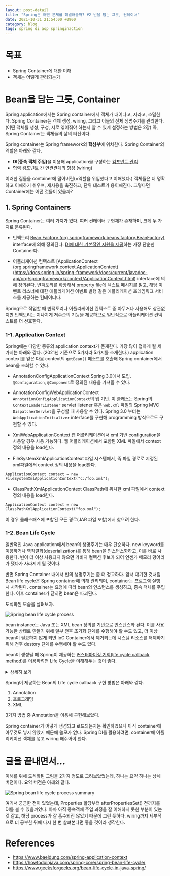 ```yaml
---
layout: post-detail
title: "Spring은 어떤 문제를 해결해줄까? #2 빈을 담는 그릇, 컨테이너"
date: 2021-10-31 21:54:00 +0900
category: blog
tags: spring di aop springinaction
---
```



# 목표
* Spring Container에 대한 이해 
* 객체는 어떻게 관리되는가

# Bean을 담는 그릇, Container
Spring application에서는 Spring container에서 객체가 태어나고, 자라고, 소멸한다. Spring Container는 객체 생성, wiring, 그리고 이들의 전체 생명주기를 관리한다. (어떤 객체를 생성, 구성, 서로 엮어줘야 하는지 알 수 있게 설정하는 방법은 2장) 즉, Spring Container는 객체들의 삶의 터전이다.

Spring container는 Spring framework의 <b>핵심부</b>에 위치한다. Spring Container의 역할은 아래와 같다. 
* <b>DI(종속 객체 주입)</b>을 이용해 application을 구성하는 <u>컴포넌트 관리</u>
* 협력 컴포넌트 간 연관관계의 형성 (wiring)

이러한 짐들을 container에 덜어버린(=역할을 위임했다고 이해했다.) 객체들은 더 명확하고 이해하기 쉬우며, 재사용을 촉진하고, 단위 테스트가 용이해진다. 
그렇다면 Container에는 어떤 것들이 있을까? 

## 1. Spring Containers
Spring Container는 여러 가지가 있다. 여러 컨테이너 구현체가 존재하며, 크게 두 가지로 분류된다. 

 * 빈팩토리
[Bean Factory (org.springframework.beans.factory.BeanFactory)](https://docs.spring.io/spring-framework/docs/current/javadoc-api/org/springframework/beans/factory/BeanFactory.html) interface에 의해 정의된다. 
<u>DI에 대한 기본적인 지원을 제공</u>하는 가장 단순한 Container다. 

*  어플리케이션 컨텍스트
[ApplicationContext (org.springframework.context.ApplicationContext)(https://docs.spring.io/spring-framework/docs/current/javadoc-api/org/springframework/context/ApplicationContext.html) interface에 의해 정의된다.
빈팩토리를 확장해서 property file에 텍스트 메시지를 읽고, 해당 이벤트 리스너에 대한 애플리케이션 이벤트 발행 같은 애플리케이션 프레임워크 서비스를 제공하는 컨테이너다.

Spring으로 작업할 때 빈팩토리나 어플리케이션 컨텍스트 중 아무거나 사용해도 상관없지만 빈팩토리는 지나치게 저수준의 기능을 제공하므로 일반적으로 어플리케이션 컨텍스트를 더 선호한다. 


### 1-1. Application Context
Spring에는 다양한 종류의 application context가 존재한다. 가장 많이 접하게 될 세 가지는 아래와 같다. (2021년 기준으로 5가지라 5가지를 소개한다.)
application context를 얻은 다음 context의 `getBean()` 메소드를 호출해 Spring container에서 bean을 조회할 수 있다.

* AnnotationConfigApplicationContext
Spring 3.0에서 도입. `@Configuration`, `@Component`로 정의된 내용을 가져올 수 있다. 

* AnnotationConfigWebApplicationContext
`AnnotationConfigApplicationContext`의 웹 기반.  이 클래스는 Spring의 `ContextLoaderListener` servlet listener 혹은 `web.xml` 파일의 Spring MVC `DispatcherServlet`을 구성할 때 사용할 수 있다.
Spring 3.0 부터는 `WebApplicationInitializer` interface를 구현해 programming 방식으로도 구현할 수 있다. 

* XmlWebApplicationContext
웹 어플리케이션에서 xml 기반 configuration을 사용할 경우 사용 가능하다. 웹 어플리케이션에서 포함된 XML 파일에서 context 정의 내용을 load한다. 

* FileSystemXmlApplicationContext
파일 시스템에서, 즉 파일 경로로 지정된 xml파일에서 context 정의 내용을 load한다.

```
ApplicationContext context = new FileSystemXmlApplicationContext("c:/foo.xml");
```

* ClassPathXmlApplicationContext
ClassPath에 위치한 xml 파일에서 context 정의 내용을 load한다.

```
ApplicationContext context = new ClassPathXmlApplicationContext("foo.xml");
```

이 경우 클래스패스에 포함된 모든 경로(JAR 파일 포함)에서 찾으려 한다. 
 
 
 ### 1-2. Bean Life Cycle
일반적인 Java application에서 bean의 생명주기는 매우 단순하다. new keyword를 이용하거나 역직렬화(deserialization)를 통해 bean을 인스턴스화하고, 이를 바로 사용한다.
빈이 더 이상 사용되지 않으면 가비지 컬렉션 후보가 되어 언젠가 메모리 덩어리가 됐다가 사라지게 될 것이다. 

반면 Spring Container 내에서 빈의 생명주기는 좀 더 정교하다. 
앞서 얘기한 것처럼 Bean life cycle은 Spring container에 의해 관리되며, container는 프로그램 실행 시 시작된다. container는 요청에 따라 bean의 인스턴스를 생성하고, 종속 객체를 주입한다. 이후 container가 닫히면 bean은 파괴된다. 

도식화된 모습을 살펴보자. 

![Spring bean life cycle process](https://user-images.githubusercontent.com/62458327/139584602-3ef84eea-89ef-476f-ad3b-81456517bf79.png)


bean instance는 Java 또는 XML bean 정의를 기반으로 인스턴스화 된다. 이를 사용 가능한 상태로 만들기 위해 일부 전후 초기화 단계를 수행해야 할 수도 있고, 더 이상 bean이 필요하지 않게 되면 IoC Container에서 제거되는데 시스템 리소스를 해제하기 위해 전후 destory 단계를 수행해야 할 수도 있다.

bean이 생성될 때 Spring이 제공하는 <u>커스터마이징 기회(life cycle callback method)</u>를 이용하려면 Life Cycle을 이해해두는 것이 좋다. 

<details>
	<summary>상세히 보기</summary>
	<div>
		1. Spring이 bean을 인스턴스화 한다. 
		2. Spring이 값, bean reference를 bean의 property에 주입한다. 
		3. 빈이 `BeanNameAware`를 구현하면, Spring이 Bean의 ID를 `setBeanName()` 메소드에 넘긴다. 
		4. 빈이 `BeanFactoryAware`를 구현하면, `setBeanFactory()` 메소드를 호출하여 빈팩토리 자체를 넘긴다.
		5. 빈이 `ApplicationContextAware`를 구현하면, Spring이 `setApplicationContext()` 메소드를 호출하고, 둘러싼(enclosing) 어플리케이션 컨텍스트에 대한 참조를 넘긴다. 
		6. 빈이 BeanPostProcessor 인터페이스를 구현하면, Spring은 postProcessBeforeInitialization() 메소드를 호출한다.
		7. 빈이 InitializingBean 인터페이스를 구현하면, 스프링은 afterPropertiesSet() 메소드를 호출한다. custom init method가 존재한다면 해당 메소드가 호출된다.
		8. 빈이 BeanPostProcessor를 구현하면, 스프링은 postProcessAfterInitialization() 메소드를 호출한다.
		9. 이 상태가 되면 빈은 어플리케이션에서 사용할 준비가 된 것이며, 어플리케이션 컨텍스트가 소멸될 때까지 어플리케이션 컨텍스트에 남아 있다. 
		10. 빈이 `DisposableBean` 인터페이스를 구현하면, Spring은 `destroy()` 메소드를 호출한다. custom destroy method가 존재한다면 해당 메소드가 호출된다. 
	</div>
</details>

Spring이 제공하는 Bean의 Life cycle callback 구현 방법은 아래와 같다. 
1. Annotation 
2. 프로그래밍 
3. XML 

3가지 방법 중 Annotation을 이용해 구현해보았다. 


Spring container가 어떻게 생성되고 로드되는지는 확인하였으나 아직 container에 아무것도 넣지 않았기 때문에 쓸모가 없다.
Spring DI를 활용하려면, container에 어플리케이션 객체를 넣고 wiring 해주어야 한다. 


# 글을 끝내면서...
이해를 위해 도식화된 그림을 2가지 정도로 그려보았었는데, 하나는 요약 하나는 상세 버전이다. 요약 버전은 아래와 같다. 

![Spring bean life cycle process summary](https://user-images.githubusercontent.com/62458327/139584621-c1acbdad-de30-4eae-bbb0-1d8fea1faeef.png)


여기서 궁금한 점이 있었는데, Properties 할당부터 afterPropertiesSet() 전까지를 DI를 볼 수 있을까였다. 아마 아직 종속객체 주입 과정을 잘 이해하지 못한 부분이 있는 것 같고, 해당 process가 잘 흡수되진 않았기 때문에 그런 듯하다. wiring까지 세부적으로 더 공부한 뒤에 다시 한 번 살펴본다면 좋을 것이라 생각한다. 


# References
* https://www.baeldung.com/spring-application-context
* https://howtodoinjava.com/spring-core/spring-bean-life-cycle/
* https://www.geeksforgeeks.org/bean-life-cycle-in-java-spring/
